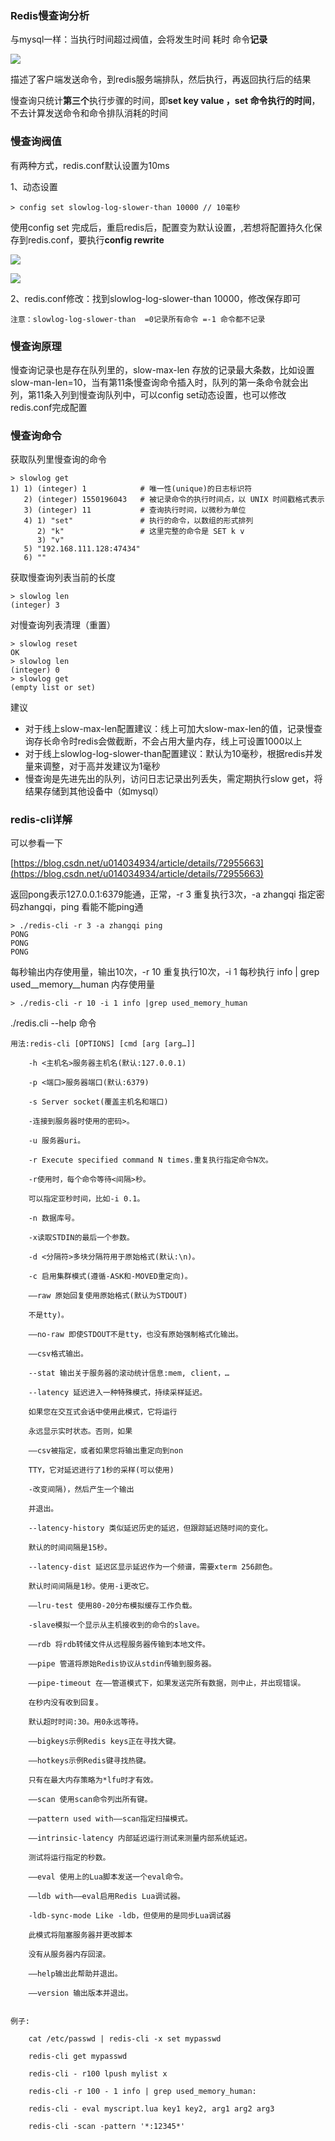 ### Redis慢查询分析

与mysql一样：当执行时间超过阀值，会将发生时间 耗时 命令**记录**

![](/assets/2189qiajhdkaja.png)

描述了客户端发送命令，到redis服务端排队，然后执行，再返回执行后的结果

慢查询只统计**第三个**执行步骤的时间，即**set key value ，set 命令执行的时间**，不去计算发送命令和命令排队消耗的时间

### 慢查询阀值

有两种方式，redis.conf默认设置为10ms

1、动态设置

```
> config set slowlog-log-slower-than 10000 // 10毫秒
```

使用config set 完成后，重启redis后，配置变为默认设置，,若想将配置持久化保存到redis.conf，要执行**config rewrite**

![](/assets/2189a89dau.png)

![](/assets/kkkoiaosid012.png)

2、redis.conf修改：找到slowlog-log-slower-than 10000，修改保存即可

```
注意：slowlog-log-slower-than  =0记录所有命令 =-1 命令都不记录
```

### 慢查询原理

慢查询记录也是存在队列里的，slow-max-len 存放的记录最大条数，比如设置slow-man-len=10，当有第11条慢查询命令插入时，队列的第一条命令就会出列，第11条入列到慢查询队列中，可以config set动态设置，也可以修改redis.conf完成配置

### 慢查询命令

获取队列里慢查询的命令

```
> slowlog get
1) 1) (integer) 1            # 唯一性(unique)的日志标识符
   2) (integer) 1550196043   # 被记录命令的执行时间点，以 UNIX 时间戳格式表示
   3) (integer) 11           # 查询执行时间，以微秒为单位
   4) 1) "set"               # 执行的命令，以数组的形式排列
      2) "k"                 # 这里完整的命令是 SET k v
      3) "v"
   5) "192.168.111.128:47434"
   6) ""
```

获取慢查询列表当前的长度

```
> slowlog len
(integer) 3
```

对慢查询列表清理（重置）

```
> slowlog reset
OK
> slowlog len
(integer) 0
> slowlog get
(empty list or set)
```

建议

* 对于线上slow-max-len配置建议：线上可加大slow-max-len的值，记录慢查询存长命令时redis会做截断，不会占用大量内存，线上可设置1000以上
* 对于线上slowlog-log-slower-than配置建议：默认为10毫秒，根据redis并发量来调整，对于高并发建议为1毫秒
* 慢查询是先进先出的队列，访问日志记录出列丢失，需定期执行slow get，将结果存储到其他设备中（如mysql）

### redis-cli详解

可以参看一下

[https://blog.csdn.net/u014034934/article/details/72955663](https://blog.csdn.net/u014034934/article/details/72955663)

返回pong表示127.0.0.1:6379能通，正常，-r 3 重复执行3次，-a zhangqi 指定密码zhangqi，ping 看能不能ping通

```
> ./redis-cli -r 3 -a zhangqi ping
PONG
PONG
PONG
```

每秒输出内存使用量，输出10次，-r 10 重复执行10次，-i 1 每秒执行 info \| grep used\_\_memory\_\_human 内存使用量

```
> ./redis-cli -r 10 -i 1 info |grep used_memory_human
```

./redis.cli --help 命令

```
用法:redis-cli [OPTIONS] [cmd [arg [arg…]]

    -h <主机名>服务器主机名(默认:127.0.0.1)

    -p <端口>服务器端口(默认:6379)

    -s Server socket(覆盖主机名和端口)

    -连接到服务器时使用的密码>。

    -u 服务器uri。

    -r Execute specified command N times.重复执行指定命令N次。

    -r使用时，每个命令等待<间隔>秒。

    可以指定亚秒时间，比如-i 0.1。

    -n 数据库号。

    -x读取STDIN的最后一个参数。

    -d <分隔符>多块分隔符用于原始格式(默认:\n)。

    -c 启用集群模式(遵循-ASK和-MOVED重定向)。

    ——raw 原始回复使用原始格式(默认为STDOUT)

    不是tty)。

    ——no-raw 即使STDOUT不是tty，也没有原始强制格式化输出。

    ——csv格式输出。

    --stat 输出关于服务器的滚动统计信息:mem, client，…

    --latency 延迟进入一种特殊模式，持续采样延迟。

    如果您在交互式会话中使用此模式，它将运行

    永远显示实时状态。否则，如果

    ——csv被指定，或者如果您将输出重定向到non

    TTY，它对延迟进行了1秒的采样(可以使用)

    -改变间隔)，然后产生一个输出

    并退出。

    --latency-history 类似延迟历史的延迟，但跟踪延迟随时间的变化。

    默认的时间间隔是15秒。

    --latency-dist 延迟区显示延迟作为一个频谱，需要xterm 256颜色。

    默认时间间隔是1秒。使用-i更改它。

    ——lru-test 使用80-20分布模拟缓存工作负载。

    -slave模拟一个显示从主机接收到的命令的slave。

    ——rdb 将rdb转储文件从远程服务器传输到本地文件。

    ——pipe 管道将原始Redis协议从stdin传输到服务器。

    ——pipe-timeout 在——管道模式下，如果发送完所有数据，则中止，并出现错误。

    在秒内没有收到回复。

    默认超时时间:30。用0永远等待。

    ——bigkeys示例Redis keys正在寻找大键。

    ——hotkeys示例Redis键寻找热键。

    只有在最大内存策略为*lfu时才有效。

    ——scan 使用scan命令列出所有键。

    ——pattern used with——scan指定扫描模式。

    ——intrinsic-latency 内部延迟运行测试来测量内部系统延迟。

    测试将运行指定的秒数。

    ——eval 使用上的Lua脚本发送一个eval命令。

    ——ldb with——eval启用Redis Lua调试器。

    -ldb-sync-mode Like -ldb，但使用的是同步Lua调试器

    此模式将阻塞服务器并更改脚本

    没有从服务器内存回滚。

    ——help输出此帮助并退出。

    ——version 输出版本并退出。


例子:

    cat /etc/passwd | redis-cli -x set mypasswd

    redis-cli get mypasswd

    redis-cli - r100 lpush mylist x

    redis-cli -r 100 - 1 info | grep used_memory_human:

    redis-cli - eval myscript.lua key1 key2, arg1 arg2 arg3

    redis-cli -scan -pattern '*:12345*'
```




